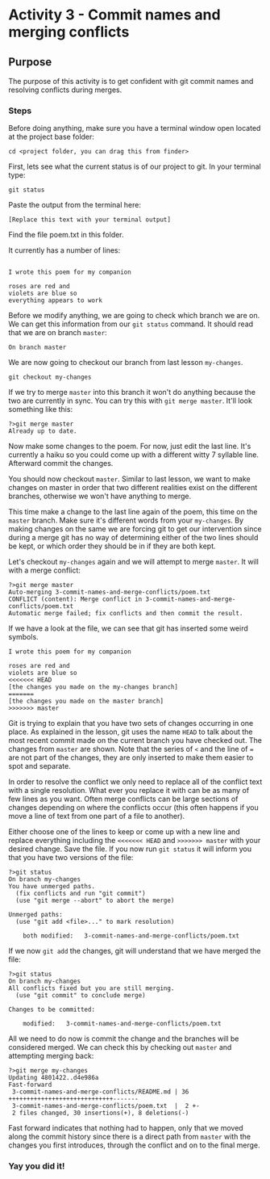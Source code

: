 
# Activity 3 - Commit names and merging conflicts

## Purpose

The purpose of this activity is to get confident with git commit names and resolving conflicts during merges.

### Steps

Before doing anything, make sure you have a terminal window open located at the project base folder:

```
cd <project folder, you can drag this from finder>
```

First, lets see what the current status is of our project to git. In your terminal type:

```
git status
```

Paste the output from the terminal here:

```
[Replace this text with your terminal output]
```

Find the file poem.txt in this folder.

It currently has a number of lines:

```

I wrote this poem for my companion

roses are red and
violets are blue so
everything appears to work
```

Before we modify anything, we are going to check which branch we are on. We can get this information from our `git status` command. It should read that we are on branch `master`:

```
On branch master
```

We are now going to checkout our branch from last lesson `my-changes`.

```
git checkout my-changes
```

If we try to merge `master` into this branch it won't do anything because the two are currently in sync. You can try this with `git merge master`. It'll look something like this:

```
?>git merge master
Already up to date.
```

Now make some changes to the poem. For now, just edit the last line. It's currently a haiku so you could come up with a different witty 7 syllable line. Afterward commit the changes.

You should now checkout `master`. Similar to last lesson, we want to make changes on master in order that two different realities exist on the different branches, otherwise we won't have anything to merge.

This time make a change to the last line again of the poem, this time on the `master` branch. Make sure it's different words from your `my-changes`. By making changes on the same we are forcing git to get our intervention since during a merge git has no way of determining either of the two lines should be kept, or which order they should be in if they are both kept.

Let's checkout `my-changes` again and we will attempt to merge `master`. It will with a merge conflict:

```
?>git merge master
Auto-merging 3-commit-names-and-merge-conflicts/poem.txt
CONFLICT (content): Merge conflict in 3-commit-names-and-merge-conflicts/poem.txt
Automatic merge failed; fix conflicts and then commit the result.
```

If we have a look at the file, we can see that git has inserted some weird symbols.

```
I wrote this poem for my companion

roses are red and
violets are blue so
<<<<<<< HEAD
[the changes you made on the my-changes branch]
=======
[the changes you made on the master branch]
>>>>>>> master
```

Git is trying to explain that you have two sets of changes occurring in one place. As explained in the lesson, git uses the name `HEAD` to talk about the most recent commit made on the current branch you have checked out. The changes from `master` are shown. Note that the series of `<` and the line of `=` are not part of the changes, they are only inserted to make them easier to spot and separate.

In order to resolve the conflict we only need to replace all of the conflict text with a single resolution. What ever you replace it with can be as many of few lines as you want. Often merge conflicts can be large sections of changes depending on where the conflicts occur (this often happens if you move a line of text from one part of a file to another).

Either choose one of the lines to keep or come up with a new line and replace everything including the `<<<<<<< HEAD` and `>>>>>>> master` with your desired change. Save the file. If you now run `git status` it will inform you that you have two versions of the file:

```
?>git status
On branch my-changes
You have unmerged paths.
  (fix conflicts and run "git commit")
  (use "git merge --abort" to abort the merge)

Unmerged paths:
  (use "git add <file>..." to mark resolution)

	both modified:   3-commit-names-and-merge-conflicts/poem.txt
```

If we now `git add` the changes, git will understand that we have merged the file:

```
?>git status
On branch my-changes
All conflicts fixed but you are still merging.
  (use "git commit" to conclude merge)

Changes to be committed:

	modified:   3-commit-names-and-merge-conflicts/poem.txt

```

All we need to do now is commit the change and the branches will be considered merged. We can check this by checking out `master` and attempting merging back:

```
?>git merge my-changes
Updating 4801422..d4e986a
Fast-forward
 3-commit-names-and-merge-conflicts/README.md | 36 +++++++++++++++++++++++++++++-------
 3-commit-names-and-merge-conflicts/poem.txt  |  2 +-
 2 files changed, 30 insertions(+), 8 deletions(-)
```

Fast forward indicates that nothing had to happen, only that we moved along the commit history since there is a direct path from `master` with the changes you first introduces, through the conflict and on to the final merge.

### Yay you did it!
